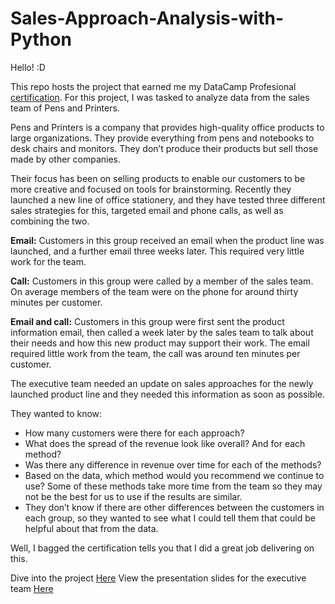 # Sales-Approach-Analysis-with-Python
Hello! :D

This repo hosts the project that earned me my DataCamp Profesional [certification](https://www.datacamp.com/certificate/DA0021457928745). For this project, I was tasked to analyze data from the sales team of Pens and Printers. 

Pens and Printers is a company that provides high-quality office products to large organizations. They provide everything from pens and notebooks to desk chairs and monitors. They don’t produce their products but sell those made by other companies.

Their focus has been on selling products to enable our customers to be more creative and focused on tools for brainstorming. Recently they launched a new line of office stationery, and they have tested three different sales strategies for this, targeted email and phone calls, as well as combining the two.

**Email:** Customers in this group received an email when the product line was launched, and a
further email three weeks later. This required very little work for the team.

**Call:** Customers in this group were called by a member of the sales team. On average
members of the team were on the phone for around thirty minutes per customer.

**Email and call:** Customers in this group were first sent the product information email, then
called a week later by the sales team to talk about their needs and how this new product
may support their work. The email required little work from the team, the call was around ten
minutes per customer.

The executive team needed an update on sales approaches for the newly launched product line and they needed this information as soon as possible.

They wanted to know:
- How many customers were there for each approach?
- What does the spread of the revenue look like overall? And for each method?
- Was there any difference in revenue over time for each of the methods?
- Based on the data, which method would you recommend we continue to use? Some
of these methods take more time from the team so they may not be the best for us
to use if the results are similar.
- They don’t know if there are other differences between the customers in each group, so they wanted to see what I could tell them that could be helpful about that from the data.

Well, I bagged the certification tells you that I did a great job delivering on this. 

Dive into the project [Here](https://github.com/JachimmaChristian/Product-Sales-Analysis-with-Python/blob/main/workspace%20Pen%26Printers/workspace/notebook.ipynb)
View the presentation slides for the executive team [Here](https://docs.google.com/presentation/d/1VigE8rQVb-8BsvVPezaCmFrhF9e6eeIpQiZqYJWubN4/edit?usp=sharing)
